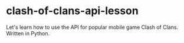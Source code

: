 # clash-of-clans-api-lesson
Let's learn how to use the API for popular mobile game Clash of Clans. Written in Python.
